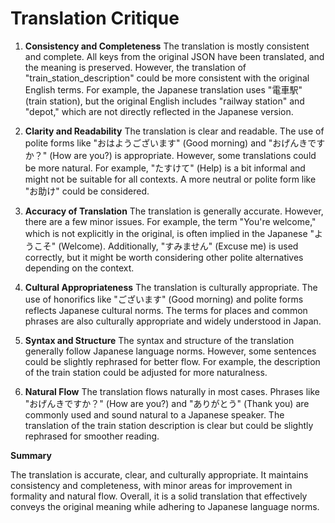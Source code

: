 # Translation Critique

1. **Consistency and Completeness**
   The translation is mostly consistent and complete. All keys from the original JSON have been translated, and the meaning is preserved. However, the translation of "train_station_description" could be more consistent with the original English terms. For example, the Japanese translation uses "電車駅" (train station), but the original English includes "railway station" and "depot," which are not directly reflected in the Japanese version.

2. **Clarity and Readability**
   The translation is clear and readable. The use of polite forms like "おはようございます" (Good morning) and "おげんきですか？" (How are you?) is appropriate. However, some translations could be more natural. For example, "たすけて" (Help) is a bit informal and might not be suitable for all contexts. A more neutral or polite form like "お助け" could be considered.

3. **Accuracy of Translation**
   The translation is generally accurate. However, there are a few minor issues. For example, the term "You're welcome," which is not explicitly in the original, is often implied in the Japanese "ようこそ" (Welcome). Additionally, "すみません" (Excuse me) is used correctly, but it might be worth considering other polite alternatives depending on the context.

4. **Cultural Appropriateness**
   The translation is culturally appropriate. The use of honorifics like "ございます" (Good morning) and polite forms reflects Japanese cultural norms. The terms for places and common phrases are also culturally appropriate and widely understood in Japan.

5. **Syntax and Structure**
   The syntax and structure of the translation generally follow Japanese language norms. However, some sentences could be slightly rephrased for better flow. For example, the description of the train station could be adjusted for more naturalness.

6. **Natural Flow**
   The translation flows naturally in most cases. Phrases like "おげんきですか？" (How are you?) and "ありがとう" (Thank you) are commonly used and sound natural to a Japanese speaker. The translation of the train station description is clear but could be slightly rephrased for smoother reading.

**Summary**

The translation is accurate, clear, and culturally appropriate. It maintains consistency and completeness, with minor areas for improvement in formality and natural flow. Overall, it is a solid translation that effectively conveys the original meaning while adhering to Japanese language norms.